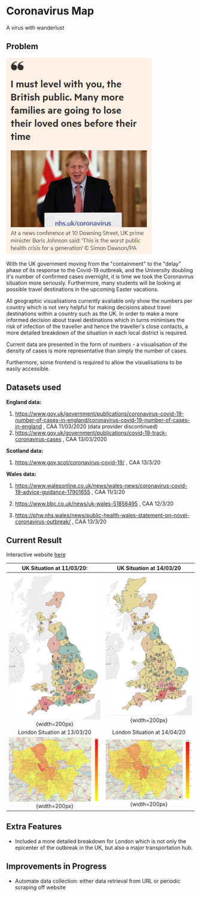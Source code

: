 # Coronavirus Map

A virus with wanderlust

## Problem

![Boris](Images/boris.png)

With the UK government moving from the "containment" to the "delay" phase of its response to the Covid-19 outbreak, and the University doubling it's number of confirmed cases overnight, it is time we took the Coronavirus situation more seriously. Furthermore, many students will be looking at possible travel destinations in the upcoming Easter vacations.

All geographic visualisations currently avaliable only show the numbers per country which is not very helpful for making decisions about travel destinations within a country such as the UK. In order to make a more informed decision about travel destinations which in turns minimises the risk of infection of the traveller and hence the traveller's close contacts, a more detailed breakdown of the situation in each local district is required.

Current data are presented in the form of numbers - a visualisation of the density of cases is more representative than simply the number of cases.

Furthermore, some frontend is required to allow the visualisations to be easily accessible.

## Datasets used

**England data:**
1. https://www.gov.uk/government/publications/coronavirus-covid-19-number-of-cases-in-england/coronavirus-covid-19-number-of-cases-in-england , CAA 11/03/2020 (data provider discontinued)
2. https://www.gov.uk/government/publications/covid-19-track-coronavirus-cases , CAA 13/03/2020

**Scotland data:**

1. https://www.gov.scot/coronavirus-covid-19/ , CAA 13/3/20

**Wales data:**

1. https://www.walesonline.co.uk/news/wales-news/coronavirus-covid-19-advice-guidance-17901655 , CAA 11/3/20
2. https://www.bbc.co.uk/news/uk-wales-51856495 , CAA 12/3/20

3. https://phw.nhs.wales/news/public-health-wales-statement-on-novel-coronavirus-outbreak/ , CAA 13/3/20

## Current Result

Interactive website [here](https://terenceneo.github.io/Data-Visualisations/VirusinUK.html)

UK Situation at 11/03/20:            | UK Situation at 14/03/20
:--------------------------------:|:--------------------------------:
![110320 map](Images/Tab_map_110320.png){width=200px} | ![140320 map](Images/Tab_map_140320.png){width=200px}
London Situation at 13/03/20 | London Situation at 14/04/20
![130320 london](Images/london_130320.png){width=200px} | ![140320 london](Images/london_140320.png){width=200px}

## Extra Features

- Included a more detailed breakdown for London which is not only the epicenter of the outbreak in the UK, but also a major transportation hub.

## Improvements in Progress

- Automate data collection: either data retrieval from URL or periodic scraping off website
